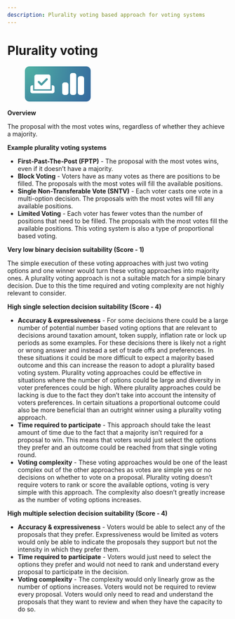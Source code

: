 ```yaml
---
description: Plurality voting based approach for voting systems
---
```


# Plurality voting

<div align="left">

<figure><img src="../../.gitbook/assets/plurality-voting.png" alt="" width="150"><figcaption></figcaption></figure>

</div>

**Overview**

The proposal with the most votes wins, regardless of whether they achieve a majority.



**Example plurality voting systems**

* **First-Past-The-Post (FPTP)** - The proposal with the most votes wins, even if it doesn’t have a majority.
* **Block Voting** - Voters have as many votes as there are positions to be filled. The proposals with the most votes will fill the available positions.
* **Single Non-Transferable Vote (SNTV)** - Each voter casts one vote in a multi-option decision. The proposals with the most votes will fill any available positions.
* **Limited Voting** - Each voter has fewer votes than the number of positions that need to be filled. The proposals with the most votes fill the available positions. This voting system is also a type of proportional based voting.



**Very low binary decision suitability (Score - 1)**

The simple execution of these voting approaches with just two voting options and one winner would turn these voting approaches into majority ones. A plurality voting approach is not a suitable match for a simple binary decision. Due to this the time required and voting complexity are not highly relevant to consider.



**High single selection decision suitability (Score - 4)**

* **Accuracy & expressiveness** - For some decisions there could be a large number of potential number based voting options that are relevant to decisions around taxation amount, token supply, inflation rate or lock up periods as some examples. For these decisions there is likely not a right or wrong answer and instead a set of trade offs and preferences. In these situations it could be more difficult to expect a majority based outcome and this can increase the reason to adopt a plurality based voting system. Plurality voting approaches could be effective in situations where the number of options could be large and diversity in voter preferences could be high. Where plurality approaches could be lacking is due to the fact they don’t take into account the intensity of voters preferences. In certain situations a proportional outcome could also be more beneficial than an outright winner using a plurality voting approach.
* **Time required to participate** - This approach should take the least amount of time due to the fact that a majority isn’t required for a proposal to win. This means that voters would just select the options they prefer and an outcome could be reached from that single voting round.
* **Voting complexity** - These voting approaches would be one of the least complex out of the other approaches as votes are simple yes or no decisions on whether to vote on a proposal. Plurality voting doesn’t require voters to rank or score the available options, voting is very simple with this approach. The complexity also doesn’t greatly increase as the number of voting options increases.



**High multiple selection decision suitability (Score - 4)**

* **Accuracy & expressiveness** - Voters would be able to select any of the proposals that they prefer. Expressiveness would be limited as voters would only be able to indicate the proposals they support but not the intensity in which they prefer them.
* **Time required to participate** - Voters would just need to select the options they prefer and would not need to rank and understand every proposal to participate in the decision.
* **Voting complexity** - The complexity would only linearly grow as the number of options increases. Voters would not be required to review every proposal. Voters would only need to read and understand the proposals that they want to review and when they have the capacity to do so.

